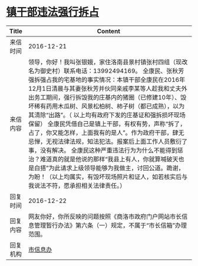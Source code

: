 # <a href="http://www.shangluo.gov.cn/zmhd/ldxxxx.jsp?urltype=leadermail.LeaderMailContentUrl&wbtreeid=1112&leadermailid=3917">镇干部违法强行拆占</a>
| Title |                                                                                                                                                                                                        Content                                                                                                                                                                                                        |
|:-----:|-----------------------------------------------------------------------------------------------------------------------------------------------------------------------------------------------------------------------------------------------------------------------------------------------------------------------------------------------------------------------------------------------------------------------|
| 来信时间  | 2016-12-21                                                                                                                                                                                                                                                                                                                                                                                                            |
| 来信内容  | 领导，你好！我叫张银娥，家住洛南县景村镇张村四组（现改名为御史村）联系电话：13992494169。 全康民、张秋芳强拆强占我的宅基地的事实情况：本镇干部全康民在2016年12月1日清晨与其妻张秋芳并伙同亲戚李某等人趁我和丈夫外出务工期间，强行拆毁我的庄基内的猪圈（已修建10年）、毁坏稀有药用木瓜树、风景松柏树、柿子树（都已成熟），以为其清除“出路”。（ 以上均有政府下发的庄基证和强拆损坏现场保留） 全康民凭借自己是镇上干部，有权有势，声称“拆了，占了，你又能怎样，上面我有的是人”。作为政府干部，肆无忌惮，无视法律法规，知法犯法。报案后上面工作人员敷衍了事，没有解决。 全康民这种严重违法行为为什么不能得到惩治？难道真的就是他说的那样“我县上有人，你就算喊破天也是白搭”为此请求上级领导能够为我做主，讨回公道。跪谢，为盼！（以上均属实，有毁坏现场照片和证人，如若核实后与我说法不符，愿承担相关法律责任。） |
| 回复时间  | 2016-12-22                                                                                                                                                                                                                                                                                                                                                                                                            |
| 回复内容  | 网友你好，你所反映的问题按照《商洛市政府门户网站市长信息管理暂行办法》第六条（一）规定，不属于“市长信箱”办理范围。                                                                                                                                                                                                                                                                                                                                                            |
| 回复机构  | <a href="../../categories/agencies/市信息办.md">市信息办</a>                                                                                                                                                                                                                                                                                                                                                                    |